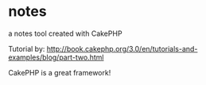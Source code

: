 # notes
a notes tool created with CakePHP

Tutorial by: http://book.cakephp.org/3.0/en/tutorials-and-examples/blog/part-two.html

CakePHP is a great framework!
